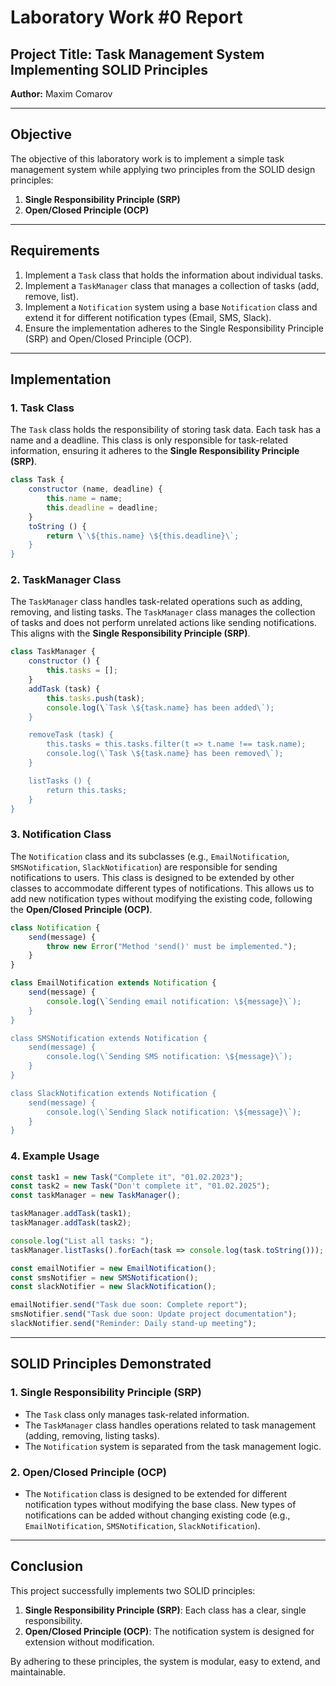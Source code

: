 
# Laboratory Work #0 Report

## Project Title: Task Management System Implementing SOLID Principles

**Author:** Maxim Comarov

---

## Objective

The objective of this laboratory work is to implement a simple task management system while applying two principles from the SOLID design principles:  
1. **Single Responsibility Principle (SRP)**  
2. **Open/Closed Principle (OCP)**

---

## Requirements

1. Implement a `Task` class that holds the information about individual tasks.
2. Implement a `TaskManager` class that manages a collection of tasks (add, remove, list).
3. Implement a `Notification` system using a base `Notification` class and extend it for different notification types (Email, SMS, Slack).
4. Ensure the implementation adheres to the Single Responsibility Principle (SRP) and Open/Closed Principle (OCP).

---

## Implementation

### 1. Task Class

The `Task` class holds the responsibility of storing task data. Each task has a name and a deadline. This class is only responsible for task-related information, ensuring it adheres to the **Single Responsibility Principle (SRP)**.

```javascript
class Task {
    constructor (name, deadline) {
        this.name = name;
        this.deadline = deadline;
    }
    toString () {
        return \`\${this.name} \${this.deadline}\`;
    }
}
```

### 2. TaskManager Class

The `TaskManager` class handles task-related operations such as adding, removing, and listing tasks. The `TaskManager` class manages the collection of tasks and does not perform unrelated actions like sending notifications. This aligns with the **Single Responsibility Principle (SRP)**.

```javascript
class TaskManager {
    constructor () {
        this.tasks = [];
    }
    addTask (task) {
        this.tasks.push(task);
        console.log(\`Task \${task.name} has been added\`);
    }

    removeTask (task) {
        this.tasks = this.tasks.filter(t => t.name !== task.name);
        console.log(\`Task \${task.name} has been removed\`);
    }

    listTasks () {
        return this.tasks;
    }
}
```

### 3. Notification Class

The `Notification` class and its subclasses (e.g., `EmailNotification`, `SMSNotification`, `SlackNotification`) are responsible for sending notifications to users. This class is designed to be extended by other classes to accommodate different types of notifications. This allows us to add new notification types without modifying the existing code, following the **Open/Closed Principle (OCP)**.

```javascript
class Notification {
    send(message) {
        throw new Error("Method 'send()' must be implemented.");
    }
}

class EmailNotification extends Notification {
    send(message) {
        console.log(\`Sending email notification: \${message}\`);
    }
}

class SMSNotification extends Notification {
    send(message) {
        console.log(\`Sending SMS notification: \${message}\`);
    }
}

class SlackNotification extends Notification {
    send(message) {
        console.log(\`Sending Slack notification: \${message}\`);
    }
}
```

### 4. Example Usage

```javascript
const task1 = new Task("Complete it", "01.02.2023");
const task2 = new Task("Don't complete it", "01.02.2025");
const taskManager = new TaskManager();

taskManager.addTask(task1);
taskManager.addTask(task2);

console.log("List all tasks: ");
taskManager.listTasks().forEach(task => console.log(task.toString()));

const emailNotifier = new EmailNotification();
const smsNotifier = new SMSNotification();
const slackNotifier = new SlackNotification();

emailNotifier.send("Task due soon: Complete report");
smsNotifier.send("Task due soon: Update project documentation");
slackNotifier.send("Reminder: Daily stand-up meeting");
```

---

## SOLID Principles Demonstrated

### 1. **Single Responsibility Principle (SRP)**

- The `Task` class only manages task-related information.
- The `TaskManager` class handles operations related to task management (adding, removing, listing tasks).
- The `Notification` system is separated from the task management logic.

### 2. **Open/Closed Principle (OCP)**

- The `Notification` class is designed to be extended for different notification types without modifying the base class. New types of notifications can be added without changing existing code (e.g., `EmailNotification`, `SMSNotification`, `SlackNotification`).

---

## Conclusion

This project successfully implements two SOLID principles:  
1. **Single Responsibility Principle (SRP)**: Each class has a clear, single responsibility.
2. **Open/Closed Principle (OCP)**: The notification system is designed for extension without modification.

By adhering to these principles, the system is modular, easy to extend, and maintainable.
